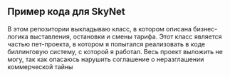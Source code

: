 ## Пример кода для SkyNet

В этом репозитории выкладываю класс, в котором описана бизнес-логика выставления, остановки и смены тарифа.
Этот класс является частью пет-проекта, в котором я попытался реализовать в коде биллинговую систему, с которой я работал.
Весь проект выложить не могу, так как опасаюсь нарушить соглашение о неразглашении коммерческой тайны